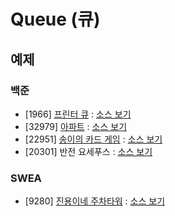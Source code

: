 # Queue (큐)

## 예제
### 백준 
- [1966] [프린터 큐](https://www.acmicpc.net/problem/1966) : [소스 보기](https://github.com/YunSuJeong/BAEKJOON/tree/main/%EB%B0%B1%EC%A4%80/Silver/1966.%E2%80%85%ED%94%84%EB%A6%B0%ED%84%B0%E2%80%85%ED%81%90)
- [32979] [아파트](https://www.acmicpc.net/problem/32979) : [소스 보기](https://github.com/YunSuJeong/Coding-Test/tree/main/%EB%B0%B1%EC%A4%80/Silver/32979.%E2%80%85%EC%95%84%ED%8C%8C%ED%8A%B8)
- [22951] [송이의 카드 게임](https://www.acmicpc.net/problem/22951) : [소스 보기](https://github.com/YunSuJeong/Coding-Test/tree/main/%EB%B0%B1%EC%A4%80/Silver/22951.%E2%80%85%EC%86%A1%EC%9D%B4%EC%9D%98%E2%80%85%EC%B9%B4%EB%93%9C%E2%80%85%EA%B2%8C%EC%9E%84)
- [20301] 반전 요세푸스 : [소스 보기](https://github.com/YunSuJeong/Coding-Test/tree/main/%EB%B0%B1%EC%A4%80/Silver/20301.%E2%80%85%EB%B0%98%EC%A0%84%E2%80%85%EC%9A%94%EC%84%B8%ED%91%B8%EC%8A%A4)

### SWEA
- [9280] [진용이네 주차타워](https://swexpertacademy.com/main/code/problem/problemDetail.do?contestProbId=AW9j74FacD0DFAUY&categoryId=AW9j74FacD0DFAUY&categoryType=CODE&problemTitle=9280&orderBy=FIRST_REG_DATETIME&selectCodeLang=ALL&select-1=&pageSize=10&pageIndex=1) : [소스 보기](https://github.com/YunSuJeong/Coding-Test/tree/main/SWEA/D3/9280.%E2%80%85%EC%A7%84%EC%9A%A9%EC%9D%B4%EB%84%A4%E2%80%85%EC%A3%BC%EC%B0%A8%ED%83%80%EC%9B%8C)
